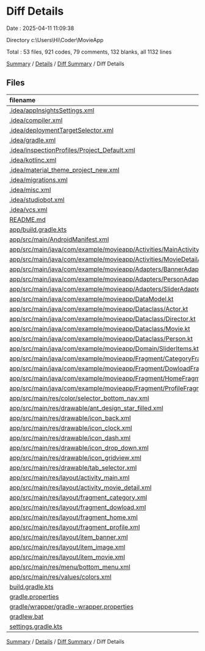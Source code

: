 # Diff Details

Date : 2025-04-11 11:09:38

Directory c:\\Users\\Hi\\Coder\\MovieApp

Total : 53 files,  921 codes, 79 comments, 132 blanks, all 1132 lines

[Summary](results.md) / [Details](details.md) / [Diff Summary](diff.md) / Diff Details

## Files
| filename | language | code | comment | blank | total |
| :--- | :--- | ---: | ---: | ---: | ---: |
| [.idea/appInsightsSettings.xml](/.idea/appInsightsSettings.xml) | XML | 27 | 0 | 0 | 27 |
| [.idea/compiler.xml](/.idea/compiler.xml) | XML | 6 | 0 | 0 | 6 |
| [.idea/deploymentTargetSelector.xml](/.idea/deploymentTargetSelector.xml) | XML | 21 | 0 | 0 | 21 |
| [.idea/gradle.xml](/.idea/gradle.xml) | XML | 19 | 0 | 0 | 19 |
| [.idea/inspectionProfiles/Project\_Default.xml](/.idea/inspectionProfiles/Project_Default.xml) | XML | 53 | 0 | 0 | 53 |
| [.idea/kotlinc.xml](/.idea/kotlinc.xml) | XML | 6 | 0 | 0 | 6 |
| [.idea/material\_theme\_project\_new.xml](/.idea/material_theme_project_new.xml) | XML | 12 | 0 | 0 | 12 |
| [.idea/migrations.xml](/.idea/migrations.xml) | XML | 10 | 0 | 0 | 10 |
| [.idea/misc.xml](/.idea/misc.xml) | XML | 17 | 0 | 0 | 17 |
| [.idea/studiobot.xml](/.idea/studiobot.xml) | XML | 6 | 0 | 0 | 6 |
| [.idea/vcs.xml](/.idea/vcs.xml) | XML | 6 | 0 | 0 | 6 |
| [README.md](/README.md) | Markdown | 1 | 0 | 1 | 2 |
| [app/build.gradle.kts](/app/build.gradle.kts) | Kotlinscript | 27 | 1 | 9 | 37 |
| [app/src/main/AndroidManifest.xml](/app/src/main/AndroidManifest.xml) | XML | 3 | 0 | -1 | 2 |
| [app/src/main/java/com/example/movieapp/Activities/MainActivity.kt](/app/src/main/java/com/example/movieapp/Activities/MainActivity.kt) | Kotlin | 12 | 2 | 3 | 17 |
| [app/src/main/java/com/example/movieapp/Activities/MovieDetailActivity.kt](/app/src/main/java/com/example/movieapp/Activities/MovieDetailActivity.kt) | Kotlin | 162 | 8 | 25 | 195 |
| [app/src/main/java/com/example/movieapp/Adapters/BannerAdapter.kt](/app/src/main/java/com/example/movieapp/Adapters/BannerAdapter.kt) | Kotlin | 25 | 1 | 7 | 33 |
| [app/src/main/java/com/example/movieapp/Adapters/PersonAdapter.kt](/app/src/main/java/com/example/movieapp/Adapters/PersonAdapter.kt) | Kotlin | 3 | 0 | 1 | 4 |
| [app/src/main/java/com/example/movieapp/Adapters/SliderAdapters.kt](/app/src/main/java/com/example/movieapp/Adapters/SliderAdapters.kt) | Kotlin | -25 | 0 | -8 | -33 |
| [app/src/main/java/com/example/movieapp/DataModel.kt](/app/src/main/java/com/example/movieapp/DataModel.kt) | Kotlin | -11 | 0 | -3 | -14 |
| [app/src/main/java/com/example/movieapp/Dataclass/Actor.kt](/app/src/main/java/com/example/movieapp/Dataclass/Actor.kt) | Kotlin | 6 | 0 | 2 | 8 |
| [app/src/main/java/com/example/movieapp/Dataclass/Director.kt](/app/src/main/java/com/example/movieapp/Dataclass/Director.kt) | Kotlin | 5 | 0 | 2 | 7 |
| [app/src/main/java/com/example/movieapp/Dataclass/Movie.kt](/app/src/main/java/com/example/movieapp/Dataclass/Movie.kt) | Kotlin | 16 | 0 | 2 | 18 |
| [app/src/main/java/com/example/movieapp/Dataclass/Person.kt](/app/src/main/java/com/example/movieapp/Dataclass/Person.kt) | Kotlin | 6 | 0 | 3 | 9 |
| [app/src/main/java/com/example/movieapp/Domain/SliderItems.kt](/app/src/main/java/com/example/movieapp/Domain/SliderItems.kt) | Kotlin | -8 | 0 | -3 | -11 |
| [app/src/main/java/com/example/movieapp/Fragment/CategoryFragment.kt](/app/src/main/java/com/example/movieapp/Fragment/CategoryFragment.kt) | Kotlin | 4 | 0 | 2 | 6 |
| [app/src/main/java/com/example/movieapp/Fragment/DowloadFragment.kt](/app/src/main/java/com/example/movieapp/Fragment/DowloadFragment.kt) | Kotlin | 4 | 0 | 2 | 6 |
| [app/src/main/java/com/example/movieapp/Fragment/HomeFragment.kt](/app/src/main/java/com/example/movieapp/Fragment/HomeFragment.kt) | Kotlin | 107 | 14 | 18 | 139 |
| [app/src/main/java/com/example/movieapp/Fragment/ProfileFragment.kt](/app/src/main/java/com/example/movieapp/Fragment/ProfileFragment.kt) | Kotlin | 4 | 0 | 2 | 6 |
| [app/src/main/res/color/selector\_bottom\_nav.xml](/app/src/main/res/color/selector_bottom_nav.xml) | XML | 5 | 0 | 0 | 5 |
| [app/src/main/res/drawable/ant\_design\_star\_filled.xml](/app/src/main/res/drawable/ant_design_star_filled.xml) | XML | 9 | 0 | 1 | 10 |
| [app/src/main/res/drawable/icon\_back.xml](/app/src/main/res/drawable/icon_back.xml) | XML | 3 | 0 | 3 | 6 |
| [app/src/main/res/drawable/icon\_clock.xml](/app/src/main/res/drawable/icon_clock.xml) | XML | 9 | 0 | 1 | 10 |
| [app/src/main/res/drawable/icon\_dash.xml](/app/src/main/res/drawable/icon_dash.xml) | XML | 11 | 0 | 1 | 12 |
| [app/src/main/res/drawable/icon\_drop\_down.xml](/app/src/main/res/drawable/icon_drop_down.xml) | XML | 3 | 0 | 3 | 6 |
| [app/src/main/res/drawable/icon\_gridview.xml](/app/src/main/res/drawable/icon_gridview.xml) | XML | 8 | 3 | -5 | 6 |
| [app/src/main/res/drawable/tab\_selector.xml](/app/src/main/res/drawable/tab_selector.xml) | XML | 13 | 0 | 0 | 13 |
| [app/src/main/res/layout/activity\_main.xml](/app/src/main/res/layout/activity_main.xml) | XML | -234 | 0 | -28 | -262 |
| [app/src/main/res/layout/activity\_movie\_detail.xml](/app/src/main/res/layout/activity_movie_detail.xml) | XML | 261 | 0 | 39 | 300 |
| [app/src/main/res/layout/fragment\_category.xml](/app/src/main/res/layout/fragment_category.xml) | XML | 13 | 0 | 1 | 14 |
| [app/src/main/res/layout/fragment\_dowload.xml](/app/src/main/res/layout/fragment_dowload.xml) | XML | 13 | 0 | 1 | 14 |
| [app/src/main/res/layout/fragment\_home.xml](/app/src/main/res/layout/fragment_home.xml) | XML | 156 | 0 | 20 | 176 |
| [app/src/main/res/layout/fragment\_profile.xml](/app/src/main/res/layout/fragment_profile.xml) | XML | 13 | 0 | 1 | 14 |
| [app/src/main/res/layout/item\_banner.xml](/app/src/main/res/layout/item_banner.xml) | XML | 10 | 0 | 1 | 11 |
| [app/src/main/res/layout/item\_image.xml](/app/src/main/res/layout/item_image.xml) | XML | -12 | 0 | 0 | -12 |
| [app/src/main/res/layout/item\_movie.xml](/app/src/main/res/layout/item_movie.xml) | XML | 21 | 0 | 3 | 24 |
| [app/src/main/res/menu/bottom\_menu.xml](/app/src/main/res/menu/bottom_menu.xml) | XML | 19 | 0 | 1 | 20 |
| [app/src/main/res/values/colors.xml](/app/src/main/res/values/colors.xml) | XML | 2 | 0 | 0 | 2 |
| [build.gradle.kts](/build.gradle.kts) | Kotlinscript | 4 | 1 | 0 | 5 |
| [gradle.properties](/gradle.properties) | Properties | 4 | 19 | 0 | 23 |
| [gradle/wrapper/gradle-wrapper.properties](/gradle/wrapper/gradle-wrapper.properties) | Properties | 5 | 1 | 1 | 7 |
| [gradlew.bat](/gradlew.bat) | Batch | 39 | 29 | 22 | 90 |
| [settings.gradle.kts](/settings.gradle.kts) | Kotlinscript | 22 | 0 | 2 | 24 |

[Summary](results.md) / [Details](details.md) / [Diff Summary](diff.md) / Diff Details